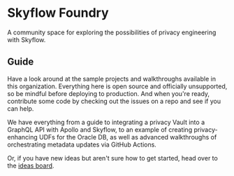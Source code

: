 # Skyflow Foundry

A community space for exploring the possibilities of privacy engineering with Skyflow.

## Guide

Have a look around at the sample projects and walkthroughs available in this organization. Everything here is open source and officially unsupported, so be mindful before deploying to production. And when you're ready, contribute some code by checking out the issues on a repo and see if you can help.

We have everything from a guide to integrating a privacy Vault into a GraphQL API with Apollo and Skyflow, to an example of creating privacy-enhancing UDFs for the Oracle DB, as well as advanced walkthroughs of orchestrating metadata updates via GitHub Actions.

Or, if you have new ideas but aren't sure how to get started, head over to the [ideas board](/ideas_board#issues).

